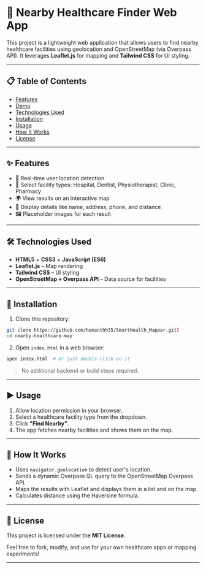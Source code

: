 # 🏥 Nearby Healthcare Finder Web App

This project is a lightweight web application that allows users to find nearby healthcare facilities using geolocation and OpenStreetMap (via Overpass API). It leverages **Leaflet.js** for mapping and **Tailwind CSS** for UI styling.

---

## 📋 Table of Contents

* [Features](#-features)
* [Demo](#-demo)
* [Technologies Used](#-technologies-used)
* [Installation](#-installation)
* [Usage](#-usage)
* [How It Works](#-how-it-works)
* [License](#-license)

---

## ✨ Features

* 📍 Real-time user location detection
* 🏥 Select facility types: Hospital, Dentist, Physiotherapist, Clinic, Pharmacy
* 🌍 View results on an interactive map
* 📄 Display details like name, address, phone, and distance
* 🖼 Placeholder images for each result

---
## 🛠 Technologies Used

* **HTML5** + **CSS3** + **JavaScript (ES6)**
* **Leaflet.js** – Map rendering
* **Tailwind CSS** – UI styling
* **OpenStreetMap + Overpass API** – Data source for facilities

---

## 🧰 Installation

1. Clone this repository:

```bash
git clone https://github.com/hemanthh35/SmartHealth_Mapper.git)
cd nearby-healthcare-map
```

2. Open `index.html` in a web browser:

```bash
open index.html  # Or just double-click on it
```

> No additional backend or build steps required.

---

## ▶️ Usage

1. Allow location permission in your browser.
2. Select a healthcare facility type from the dropdown.
3. Click **"Find Nearby"**.
4. The app fetches nearby facilities and shows them on the map.

---

## 🧠 How It Works

* Uses `navigator.geolocation` to detect user's location.
* Sends a dynamic Overpass QL query to the OpenStreetMap Overpass API.
* Maps the results with Leaflet and displays them in a list and on the map.
* Calculates distance using the Haversine formula.

---

## 📄 License

This project is licensed under the **MIT License**.

Feel free to fork, modify, and use for your own healthcare apps or mapping experiments!

---
